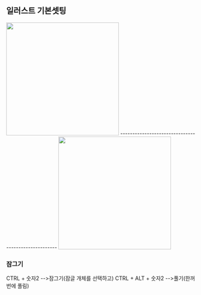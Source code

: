 ## 일러스트 기본셋팅

<img src="https://user-images.githubusercontent.com/129016976/230839368-0bcfe777-9058-4b10-8f3b-b9351000b387.png" width="300">
----------------------------------------------------
<img src="https://user-images.githubusercontent.com/129016976/230839512-a57d26e6-5fe0-4bac-bfa9-24022740938a.png" width="300">



### 잠그기
CTRL + 숫자2 -->잠그기(잠글 개체를 선택하고)
CTRL + ALT + 숫자2 -->풀기(한꺼번에 풀림)

